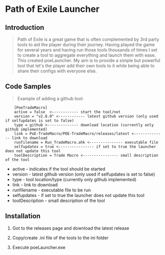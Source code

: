 
# Path of Exile Launcher

## Introduction

> Path of Exile is a great game that is often complemented by 3rd party tools to aid the player during their journey. Having played the game for several years and having run those tools thousands of times I set to create a tool to aggregate everything and launch them with ease. This created poeLauncher. My aim is to provide a simple but powerful tool that let's the player add their own tools to it while being able to share their configs with everyone else.

## Code Samples

> Example of adding a github tool:

	    [PoeTradeMacro]
        active = false  <------------ start the tool/not
        version = "v2.8.0" <------------ latest github version (only used if selfupdates is set to false)
        type = github <-------------- download location (currently only github implemented)
        link = PoE-TradeMacro/POE-TradeMacro/releases/latest <-------------- link to download
        runfilename = Run_TradeMacro.ahk <--------------- executable file
        selfupdates = true <---------------- if set to true the launcher does not update this tool
        toolDescription = Trade Macro <---------------- small description of the tool

 - active - indicates if the tool should be started
 - version - latest github version (only used if selfupdates is set to false)
 - type - tool location/type (currently only github implemented)
 - link - link to download
 - runfilename - executable file to be run
 - selfupdates - if set to true the launcher does not update this tool
 - toolDescription - small description of the tool

## Installation

 1. Got to the releases page and download the latest release

 2. Copy/create .ini file of the tools to the ini folder

 4. Execute poeLauncher.exe
 
